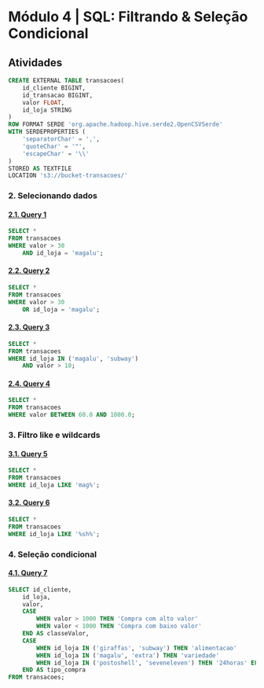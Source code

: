 # **Módulo 4** | SQL: Filtrando & Seleção Condicional

## Atividades

```sql
CREATE EXTERNAL TABLE transacoes(
	id_cliente BIGINT,
	id_transacao BIGINT,
	valor FLOAT,
	id_loja STRING
)
ROW FORMAT SERDE 'org.apache.hadoop.hive.serde2.OpenCSVSerde'
WITH SERDEPROPERTIES (
	'separatorChar' = ',',
	'quoteChar' = '"',
	'escapeChar' = '\\'
)
STORED AS TEXTFILE
LOCATION 's3://bucket-transacoes/'
```

### **2. Selecionando dados**

#### [**2.1. Query 1**](https://github.com/Thurz-L/OnlySQL/blob/main/EBAC%20-%20SQL%20para%20Análise%20de%20Dados/Módulo%2004/query1.csv)
```sql
SELECT *
FROM transacoes
WHERE valor > 30
	AND id_loja = 'magalu';
```

#### [**2.2. Query 2**](https://github.com/Thurz-L/OnlySQL/blob/main/EBAC%20-%20SQL%20para%20Análise%20de%20Dados/Módulo%2004/query2.csv)
```sql
SELECT *
FROM transacoes
WHERE valor > 30
	OR id_loja = 'magalu';
```

#### [**2.3. Query 3**](https://github.com/Thurz-L/OnlySQL/blob/main/EBAC%20-%20SQL%20para%20Análise%20de%20Dados/Módulo%2004/query3.csv)
```sql
SELECT *
FROM transacoes
WHERE id_loja IN ('magalu', 'subway')
	AND valor > 10;
```

#### [**2.4. Query 4**](https://github.com/Thurz-L/OnlySQL/blob/main/EBAC%20-%20SQL%20para%20Análise%20de%20Dados/Módulo%2004/query4.csv)
```sql
SELECT *
FROM transacoes
WHERE valor BETWEEN 60.0 AND 1000.0;
```

### **3. Filtro like e wildcards**

#### [**3.1. Query 5**](https://github.com/Thurz-L/OnlySQL/blob/main/EBAC%20-%20SQL%20para%20Análise%20de%20Dados/Módulo%2004/query5.csv)
```sql
SELECT *
FROM transacoes
WHERE id_loja LIKE 'mag%';
```

#### [**3.2. Query 6**](https://github.com/Thurz-L/OnlySQL/blob/main/EBAC%20-%20SQL%20para%20Análise%20de%20Dados/Módulo%2004/query6.csv)
```sql
SELECT *
FROM transacoes
WHERE id_loja LIKE '%sh%';
```

### **4. Seleção condicional**

#### [**4.1. Query 7**](https://github.com/Thurz-L/OnlySQL/blob/main/EBAC%20-%20SQL%20para%20Análise%20de%20Dados/Módulo%2004/query7.csv)
```sql
SELECT id_cliente,
	id_loja,
	valor,
	CASE
		WHEN valor > 1000 THEN 'Compra com alto valor'
		WHEN valor < 1000 THEN 'Compra com baixo valor'
	END AS classeValor,
	CASE
		WHEN id_loja IN ('giraffas', 'subway') THEN 'alimentacao'
		WHEN id_loja IN ('magalu', 'extra') THEN 'variedade'
		WHEN id_loja IN ('postoshell', 'seveneleven') THEN '24horas' ELSE 'outros'
	END AS tipo_compra
FROM transacoes;
```
